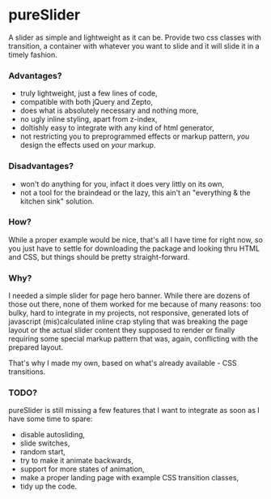 # pureSlider
A slider as simple and lightweight as it can be. Provide two css classes with transition, a container with whatever you want to slide and it will slide it in a timely fashion.

### Advantages?
- truly lightweight, just a few lines of code,
- compatible with both jQuery and Zepto,
- does what is absolutely necessary and nothing more,
- no ugly inline styling, apart from z-index,
- doltishly easy to integrate with any kind of html generator,
- not restricting you to preprogrammed effects or markup pattern, *you* design the effects used on *your* markup.

### Disadvantages?
- won't do anything for you, infact it does very littly on its own,
- not a tool for the braindead or the lazy, this ain't an "everything & the kitchen sink" solution.

### How?
While a proper example would be nice, that's all I have time for right now, so you just have to settle for downloading the package and looking thru HTML and CSS, but things should be pretty straight-forward.

### Why?
I needed a simple slider for page hero banner. While there are dozens of those out there, none of them worked for me because of many reasons: too bulky, hard to integrate in my projects, not responsive, generated lots of javascript (mis)calculated inline crap styling that was breaking the page layout or the actual slider content they supposed to render or finally requiring some special markup pattern that was, again, conflicting with the prepared layout.

That's why I made my own, based on what's already available - CSS transitions.

### TODO?
pureSlider is still missing a few features that I want to integrate as soon as I have some time to spare:
- disable autosliding,
- slide switches,
- random start,
- try to make it animate backwards,
- support for more states of animation,
- make a proper landing page with example CSS transition classes,
- tidy up the code.
